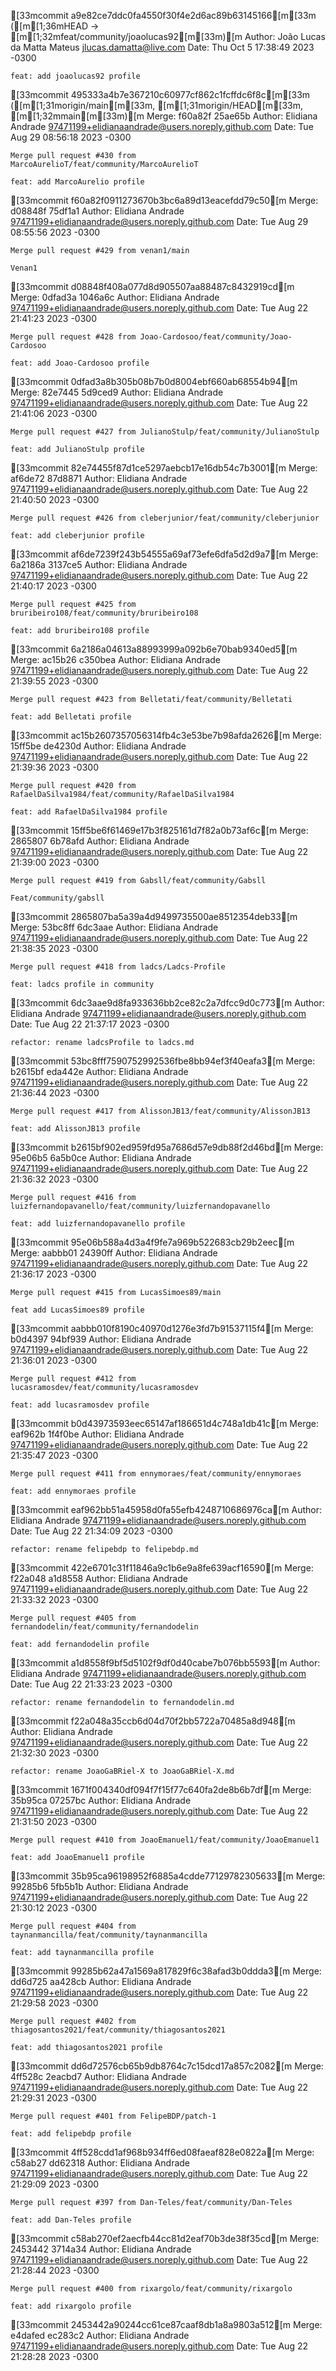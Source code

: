 [33mcommit a9e82ce7ddc0fa4550f30f4e2d6ac89b63145166[m[33m ([m[1;36mHEAD -> [m[1;32mfeat/community/joaolucas92[m[33m)[m
Author: João Lucas da Matta Mateus <jlucas.damatta@live.com>
Date:   Thu Oct 5 17:38:49 2023 -0300

    feat: add joaolucas92 profile

[33mcommit 495333a4b7e367210c60977cf862c1fcffdc6f8c[m[33m ([m[1;31morigin/main[m[33m, [m[1;31morigin/HEAD[m[33m, [m[1;32mmain[m[33m)[m
Merge: f60a82f 25ae65b
Author: Elidiana Andrade <97471199+elidianaandrade@users.noreply.github.com>
Date:   Tue Aug 29 08:56:18 2023 -0300

    Merge pull request #430 from MarcoAurelioT/feat/community/MarcoAurelioT
    
    feat: add MarcoAurelio profile

[33mcommit f60a82f0911273670b3bc6a89d13eacefdd79c50[m
Merge: d08848f 75df1a1
Author: Elidiana Andrade <97471199+elidianaandrade@users.noreply.github.com>
Date:   Tue Aug 29 08:55:56 2023 -0300

    Merge pull request #429 from venan1/main
    
    Venan1

[33mcommit d08848f408a077d8d905507aa88487c8432919cd[m
Merge: 0dfad3a 1046a6c
Author: Elidiana Andrade <97471199+elidianaandrade@users.noreply.github.com>
Date:   Tue Aug 22 21:41:23 2023 -0300

    Merge pull request #428 from Joao-Cardosoo/feat/community/Joao-Cardosoo
    
    feat: add Joao-Cardosoo profile

[33mcommit 0dfad3a8b305b08b7b0d8004ebf660ab68554b94[m
Merge: 82e7445 5d9ced9
Author: Elidiana Andrade <97471199+elidianaandrade@users.noreply.github.com>
Date:   Tue Aug 22 21:41:06 2023 -0300

    Merge pull request #427 from JulianoStulp/feat/community/JulianoStulp
    
    feat: add JulianoStulp profile

[33mcommit 82e74455f87d1ce5297aebcb17e16db54c7b3001[m
Merge: af6de72 87d8871
Author: Elidiana Andrade <97471199+elidianaandrade@users.noreply.github.com>
Date:   Tue Aug 22 21:40:50 2023 -0300

    Merge pull request #426 from cleberjunior/feat/community/cleberjunior
    
    feat: add cleberjunior profile

[33mcommit af6de7239f243b54555a69af73efe6dfa5d2d9a7[m
Merge: 6a2186a 3137ce5
Author: Elidiana Andrade <97471199+elidianaandrade@users.noreply.github.com>
Date:   Tue Aug 22 21:40:17 2023 -0300

    Merge pull request #425 from bruribeiro108/feat/community/bruribeiro108
    
    feat: add bruribeiro108 profile

[33mcommit 6a2186a04613a88993999a092b6e70bab9340ed5[m
Merge: ac15b26 c350bea
Author: Elidiana Andrade <97471199+elidianaandrade@users.noreply.github.com>
Date:   Tue Aug 22 21:39:55 2023 -0300

    Merge pull request #423 from Belletati/feat/community/Belletati
    
    feat: add Belletati profile

[33mcommit ac15b2607357056314fb4c3e53be7b98afda2626[m
Merge: 15ff5be de4230d
Author: Elidiana Andrade <97471199+elidianaandrade@users.noreply.github.com>
Date:   Tue Aug 22 21:39:36 2023 -0300

    Merge pull request #420 from RafaelDaSilva1984/feat/community/RafaelDaSilva1984
    
    feat: add RafaelDaSilva1984 profile

[33mcommit 15ff5be6f61469e17b3f825161d7f82a0b73af6c[m
Merge: 2865807 6b78afd
Author: Elidiana Andrade <97471199+elidianaandrade@users.noreply.github.com>
Date:   Tue Aug 22 21:39:00 2023 -0300

    Merge pull request #419 from Gabsll/feat/community/Gabsll
    
    Feat/community/gabsll

[33mcommit 2865807ba5a39a4d9499735500ae8512354deb33[m
Merge: 53bc8ff 6dc3aae
Author: Elidiana Andrade <97471199+elidianaandrade@users.noreply.github.com>
Date:   Tue Aug 22 21:38:35 2023 -0300

    Merge pull request #418 from ladcs/Ladcs-Profile
    
    feat: ladcs profile in community

[33mcommit 6dc3aae9d8fa933636bb2ce82c2a7dfcc9d0c773[m
Author: Elidiana Andrade <97471199+elidianaandrade@users.noreply.github.com>
Date:   Tue Aug 22 21:37:17 2023 -0300

    refactor: rename ladcsProfile to ladcs.md

[33mcommit 53bc8fff7590752992536fbe8bb94ef3f40eafa3[m
Merge: b2615bf eda442e
Author: Elidiana Andrade <97471199+elidianaandrade@users.noreply.github.com>
Date:   Tue Aug 22 21:36:44 2023 -0300

    Merge pull request #417 from AlissonJB13/feat/community/AlissonJB13
    
    feat: add AlissonJB13 profile

[33mcommit b2615bf902ed959fd95a7686d57e9db88f2d46bd[m
Merge: 95e06b5 6a5b0ce
Author: Elidiana Andrade <97471199+elidianaandrade@users.noreply.github.com>
Date:   Tue Aug 22 21:36:32 2023 -0300

    Merge pull request #416 from luizfernandopavanello/feat/community/luizfernandopavanello
    
    feat: add luizfernandopavanello profile

[33mcommit 95e06b588a4d3a4f9fe7a969b522683cb29b2eec[m
Merge: aabbb01 24390ff
Author: Elidiana Andrade <97471199+elidianaandrade@users.noreply.github.com>
Date:   Tue Aug 22 21:36:17 2023 -0300

    Merge pull request #415 from LucasSimoes89/main
    
    feat add LucasSimoes89 profile

[33mcommit aabbb010f8190c40970d1276e3fd7b91537115f4[m
Merge: b0d4397 94bf939
Author: Elidiana Andrade <97471199+elidianaandrade@users.noreply.github.com>
Date:   Tue Aug 22 21:36:01 2023 -0300

    Merge pull request #412 from lucasramosdev/feat/community/lucasramosdev
    
    feat: add lucasramosdev profile

[33mcommit b0d43973593eec65147af186651d4c748a1db41c[m
Merge: eaf962b 1f4f0be
Author: Elidiana Andrade <97471199+elidianaandrade@users.noreply.github.com>
Date:   Tue Aug 22 21:35:47 2023 -0300

    Merge pull request #411 from ennymoraes/feat/community/ennymoraes
    
    feat: add ennymoraes profile

[33mcommit eaf962bb51a45958d0fa55efb4248710686976ca[m
Author: Elidiana Andrade <97471199+elidianaandrade@users.noreply.github.com>
Date:   Tue Aug 22 21:34:09 2023 -0300

    refactor: rename felipebdp to felipebdp.md

[33mcommit 422e6701c31f11846a9c1b6e9a8fe639acf16590[m
Merge: f22a048 a1d8558
Author: Elidiana Andrade <97471199+elidianaandrade@users.noreply.github.com>
Date:   Tue Aug 22 21:33:32 2023 -0300

    Merge pull request #405 from fernandodelin/feat/community/fernandodelin
    
    feat: add fernandodelin profile

[33mcommit a1d8558f9bf5d5102f9df0d40cabe7b076bb5593[m
Author: Elidiana Andrade <97471199+elidianaandrade@users.noreply.github.com>
Date:   Tue Aug 22 21:33:23 2023 -0300

    refactor: rename fernandodelin to fernandodelin.md

[33mcommit f22a048a35ccb6d04d70f2bb5722a70485a8d948[m
Author: Elidiana Andrade <97471199+elidianaandrade@users.noreply.github.com>
Date:   Tue Aug 22 21:32:30 2023 -0300

    refactor: rename JoaoGaBRiel-X to JoaoGaBRiel-X.md

[33mcommit 1671f004340df094f7f15f77c640fa2de8b6b7df[m
Merge: 35b95ca 07257bc
Author: Elidiana Andrade <97471199+elidianaandrade@users.noreply.github.com>
Date:   Tue Aug 22 21:31:50 2023 -0300

    Merge pull request #410 from JoaoEmanuel1/feat/community/JoaoEmanuel1
    
    feat: add JoaoEmanuel1 profile

[33mcommit 35b95ca96198952f6885a4cdde77129782305633[m
Merge: 99285b6 5fb5b1b
Author: Elidiana Andrade <97471199+elidianaandrade@users.noreply.github.com>
Date:   Tue Aug 22 21:30:12 2023 -0300

    Merge pull request #404 from taynanmancilla/feat/community/taynanmancilla
    
    feat: add taynanmancilla profile

[33mcommit 99285b62a47a1569a817829f6c38afad3b0ddda3[m
Merge: dd6d725 aa428cb
Author: Elidiana Andrade <97471199+elidianaandrade@users.noreply.github.com>
Date:   Tue Aug 22 21:29:58 2023 -0300

    Merge pull request #402 from thiagosantos2021/feat/community/thiagosantos2021
    
    feat: add thiagosantos2021 profile

[33mcommit dd6d72576cb65b9db8764c7c15dcd17a857c2082[m
Merge: 4ff528c 2eacbd7
Author: Elidiana Andrade <97471199+elidianaandrade@users.noreply.github.com>
Date:   Tue Aug 22 21:29:31 2023 -0300

    Merge pull request #401 from FelipeBDP/patch-1
    
    feat: add felipebdp profile

[33mcommit 4ff528cdd1af968b934ff6ed08faeaf828e0822a[m
Merge: c58ab27 dd62318
Author: Elidiana Andrade <97471199+elidianaandrade@users.noreply.github.com>
Date:   Tue Aug 22 21:29:09 2023 -0300

    Merge pull request #397 from Dan-Teles/feat/community/Dan-Teles
    
    feat: add Dan-Teles profile

[33mcommit c58ab270ef2aecfb44cc81d2eaf70b3de38f35cd[m
Merge: 2453442 3714a34
Author: Elidiana Andrade <97471199+elidianaandrade@users.noreply.github.com>
Date:   Tue Aug 22 21:28:44 2023 -0300

    Merge pull request #400 from rixargolo/feat/community/rixargolo
    
    feat: add rixargolo profile

[33mcommit 2453442a90244cc61ce87caaf8db1a8a9803a512[m
Merge: e4dafed ec283c2
Author: Elidiana Andrade <97471199+elidianaandrade@users.noreply.github.com>
Date:   Tue Aug 22 21:28:28 2023 -0300